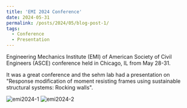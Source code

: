 ```yaml
---
title: 'EMI 2024 Conference'
date: 2024-05-31
permalink: /posts/2024/05/blog-post-1/
tags:
  - Conference
  - Presentation
---
```


<p>Engineering Mechanics Institute (EMI) of American Society of Civil Engineers (ASCE) conference held in Chicago, IL from May 28-31.</p>

<p>It was a great conference and the sehm lab had a presentation on "Response modification of moment resisting frames using sustainable structural systems: Rocking walls".</p>


![emi2024-1](https://github.com/user-attachments/assets/87c06da8-55aa-4239-93ed-23d2418bcc6f)
![emi2024-2](https://github.com/user-attachments/assets/dfe327fc-d0f0-4977-a269-46a5df543f98)



